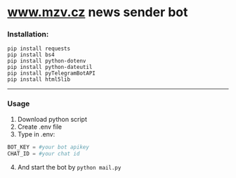 # www.mzv.cz news sender bot



### Installation:
```shell
pip install requests
pip install bs4
pip install python-dotenv
pip install python-dateutil
pip install pyTelegramBotAPI
pip install html5lib
```

---

### Usage

1. Download python script
2. Create .env file
3. Type in .env:
```python
BOT_KEY = #your bot apikey
CHAT_ID = #your chat id
```
4. And start the bot by ``` python mail.py ```
